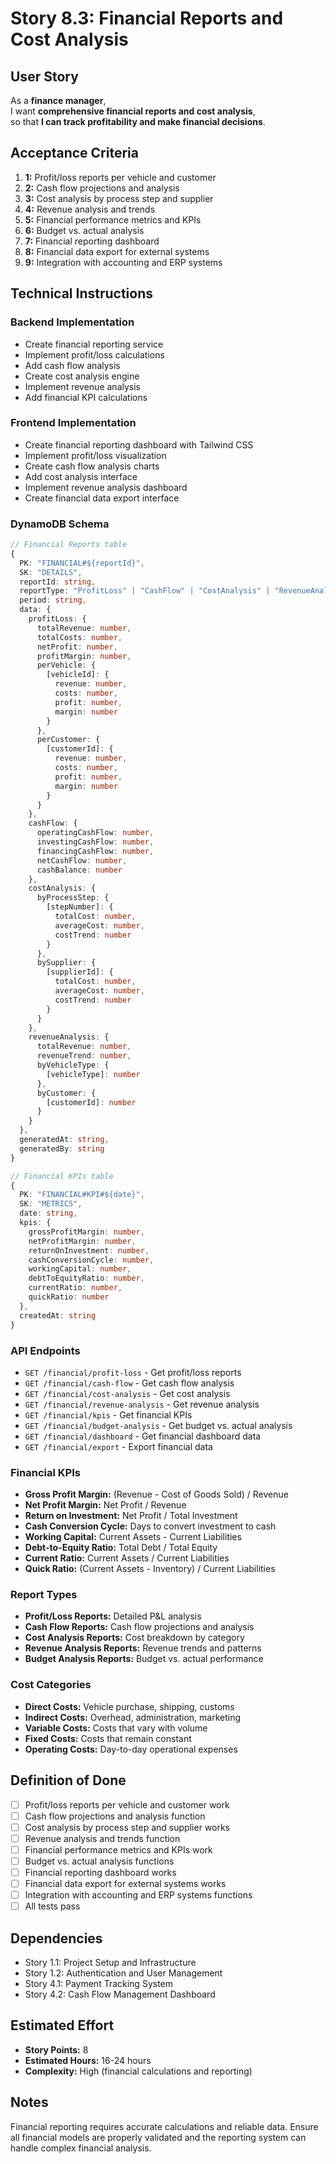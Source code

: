 # Story 8.3: Financial Reports and Cost Analysis

## User Story

As a **finance manager**,  
I want **comprehensive financial reports and cost analysis**,  
so that **I can track profitability and make financial decisions**.

## Acceptance Criteria

1. **1:** Profit/loss reports per vehicle and customer
2. **2:** Cash flow projections and analysis
3. **3:** Cost analysis by process step and supplier
4. **4:** Revenue analysis and trends
5. **5:** Financial performance metrics and KPIs
6. **6:** Budget vs. actual analysis
7. **7:** Financial reporting dashboard
8. **8:** Financial data export for external systems
9. **9:** Integration with accounting and ERP systems

## Technical Instructions

### Backend Implementation

- Create financial reporting service
- Implement profit/loss calculations
- Add cash flow analysis
- Create cost analysis engine
- Implement revenue analysis
- Add financial KPI calculations

### Frontend Implementation

- Create financial reporting dashboard with Tailwind CSS
- Implement profit/loss visualization
- Create cash flow analysis charts
- Add cost analysis interface
- Implement revenue analysis dashboard
- Create financial data export interface

### DynamoDB Schema

```typescript
// Financial Reports table
{
  PK: "FINANCIAL#${reportId}",
  SK: "DETAILS",
  reportId: string,
  reportType: "ProfitLoss" | "CashFlow" | "CostAnalysis" | "RevenueAnalysis" | "BudgetAnalysis",
  period: string,
  data: {
    profitLoss: {
      totalRevenue: number,
      totalCosts: number,
      netProfit: number,
      profitMargin: number,
      perVehicle: {
        [vehicleId]: {
          revenue: number,
          costs: number,
          profit: number,
          margin: number
        }
      },
      perCustomer: {
        [customerId]: {
          revenue: number,
          costs: number,
          profit: number,
          margin: number
        }
      }
    },
    cashFlow: {
      operatingCashFlow: number,
      investingCashFlow: number,
      financingCashFlow: number,
      netCashFlow: number,
      cashBalance: number
    },
    costAnalysis: {
      byProcessStep: {
        [stepNumber]: {
          totalCost: number,
          averageCost: number,
          costTrend: number
        }
      },
      bySupplier: {
        [supplierId]: {
          totalCost: number,
          averageCost: number,
          costTrend: number
        }
      }
    },
    revenueAnalysis: {
      totalRevenue: number,
      revenueTrend: number,
      byVehicleType: {
        [vehicleType]: number
      },
      byCustomer: {
        [customerId]: number
      }
    }
  },
  generatedAt: string,
  generatedBy: string
}

// Financial KPIs table
{
  PK: "FINANCIAL#KPI#${date}",
  SK: "METRICS",
  date: string,
  kpis: {
    grossProfitMargin: number,
    netProfitMargin: number,
    returnOnInvestment: number,
    cashConversionCycle: number,
    workingCapital: number,
    debtToEquityRatio: number,
    currentRatio: number,
    quickRatio: number
  },
  createdAt: string
}
```

### API Endpoints

- `GET /financial/profit-loss` - Get profit/loss reports
- `GET /financial/cash-flow` - Get cash flow analysis
- `GET /financial/cost-analysis` - Get cost analysis
- `GET /financial/revenue-analysis` - Get revenue analysis
- `GET /financial/kpis` - Get financial KPIs
- `GET /financial/budget-analysis` - Get budget vs. actual analysis
- `GET /financial/dashboard` - Get financial dashboard data
- `GET /financial/export` - Export financial data

### Financial KPIs

- **Gross Profit Margin:** (Revenue - Cost of Goods Sold) / Revenue
- **Net Profit Margin:** Net Profit / Revenue
- **Return on Investment:** Net Profit / Total Investment
- **Cash Conversion Cycle:** Days to convert investment to cash
- **Working Capital:** Current Assets - Current Liabilities
- **Debt-to-Equity Ratio:** Total Debt / Total Equity
- **Current Ratio:** Current Assets / Current Liabilities
- **Quick Ratio:** (Current Assets - Inventory) / Current Liabilities

### Report Types

- **Profit/Loss Reports:** Detailed P&L analysis
- **Cash Flow Reports:** Cash flow projections and analysis
- **Cost Analysis Reports:** Cost breakdown by category
- **Revenue Analysis Reports:** Revenue trends and patterns
- **Budget Analysis Reports:** Budget vs. actual performance

### Cost Categories

- **Direct Costs:** Vehicle purchase, shipping, customs
- **Indirect Costs:** Overhead, administration, marketing
- **Variable Costs:** Costs that vary with volume
- **Fixed Costs:** Costs that remain constant
- **Operating Costs:** Day-to-day operational expenses

## Definition of Done

- [ ] Profit/loss reports per vehicle and customer work
- [ ] Cash flow projections and analysis function
- [ ] Cost analysis by process step and supplier works
- [ ] Revenue analysis and trends function
- [ ] Financial performance metrics and KPIs work
- [ ] Budget vs. actual analysis functions
- [ ] Financial reporting dashboard works
- [ ] Financial data export for external systems works
- [ ] Integration with accounting and ERP systems functions
- [ ] All tests pass

## Dependencies

- Story 1.1: Project Setup and Infrastructure
- Story 1.2: Authentication and User Management
- Story 4.1: Payment Tracking System
- Story 4.2: Cash Flow Management Dashboard

## Estimated Effort

- **Story Points:** 8
- **Estimated Hours:** 16-24 hours
- **Complexity:** High (financial calculations and reporting)

## Notes

Financial reporting requires accurate calculations and reliable data. Ensure all financial models are properly validated and the reporting system can handle complex financial analysis.
